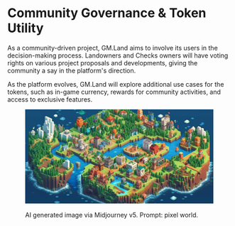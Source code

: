# Community Governance & Token Utility

As a community-driven project, GM.Land aims to involve its users in the decision-making process. Landowners and Checks owners will have voting rights on various project proposals and developments, giving the community a say in the platform's direction.

As the platform evolves, GM.Land will explore additional use cases for the tokens, such as in-game currency, rewards for community activities, and access to exclusive features.

<figure><img src=".gitbook/assets/image.png" alt=""><figcaption><p>AI generated image via Midjourney v5. Prompt: pixel world.</p></figcaption></figure>
